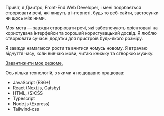 Привіт, я Дмитро, Front-End Web Developer, і мені подобається створювати речі, які живуть в інтернеті, будь то веб-сайти, застосунки чи щось між ними.

Моя мета — завжди створювати речі, які забезпечують орієнтовані на користувача інтерфейси та хороший користувацький досвід. Я люблю створювати сучасні додатки для пристроїв будь-якого розміру.

Я завжди намагаюся рости та вчитися чомусь новому. Я втрачаю відчуття часу, коли вивчаю мови, читаю книжку та створюю музику.

[Завантижити моє резюме.](/resume.uk.pdf)

Ось кілька технологій, з якими я нещодавно працював:

- JavaScript (ES6+)
- React (Next.js, Gatsby)
- HTML, (S)CSS
- Typescript
- Node.js (Express)
- Tailwind-css
